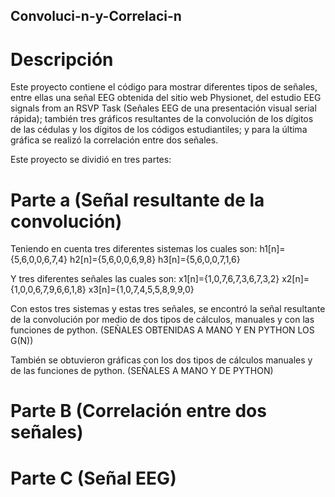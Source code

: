 ## Convoluci-n-y-Correlaci-n
# Descripción 
Este proyecto contiene el código para mostrar diferentes tipos de señales, entre ellas una señal EEG obtenida del sitio web Physionet, del estudio EEG signals from an RSVP Task (Señales EEG de una presentación visual serial rápida); también tres gráficos resultantes de la convolución de los dígitos de las cédulas y los dígitos de los códigos estudiantiles; y para la última gráfica se realizó la correlación entre dos señales.  

Este proyecto se dividió en tres partes: 
# Parte a (Señal resultante de la convolución) 

Teniendo en cuenta tres diferentes sistemas los cuales son: 
h1[n]={5,6,0,0,6,7,4}
h2[n]={5,6,0,0,6,9,8}
h3[n]={5,6,0,0,7,1,6}
 
Y tres diferentes señales las cuales son:
x1[n]={1,0,7,6,7,3,6,7,3,2}
x2[n]={1,0,0,6,7,9,6,6,1,8}
x3[n]={1,0,7,4,5,5,8,9,9,0}

Con estos tres sistemas y estas tres señales, se encontró la señal resultante de la convolución por medio de dos tipos de cálculos, manuales y con las funciones de python. 
 (SEÑALES OBTENIDAS A MANO Y EN PYTHON LOS G(N))

También se obtuvieron gráficas  con los dos tipos de cálculos manuales y de las funciones de python. 
(SEÑALES A MANO Y DE PYTHON) 

# Parte B (Correlación entre dos señales)   



# Parte C (Señal EEG) 


